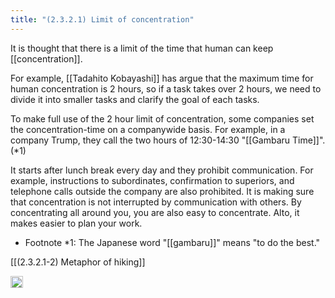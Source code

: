 ```yaml
---
title: "(2.3.2.1) Limit of concentration"
---
```


It is thought that there is a limit of the time that human can keep [[concentration]].

For example, [[Tadahito Kobayashi]] has argue that the maximum time for human concentration is 2 hours, so if a task takes over 2 hours, we need to divide it into smaller tasks and clarify the goal of each tasks.

To make full use of the 2 hour limit of concentration, some companies set the concentration-time on a companywide basis. For example, in a company Trump, they call the two hours of 12:30-14:30 "[[Gambaru Time]]". (*1)

It starts after lunch break every day and they prohibit communication. For example, instructions to subordinates, confirmation to superiors, and telephone calls outside the company are also prohibited. It is making sure that concentration is not interrupted by communication with others. By concentrating all around you, you are also easy to concentrate. Alto, it makes easier to plan your work.


- Footnote *1: The Japanese word "[[gambaru]]" means "to do the best."

[[(2.3.2.1-2) Metaphor of hiking]]

<img src='https://scrapbox.io/api/pages/nishio/en/icon' alt='en.icon' height="19.5"/>